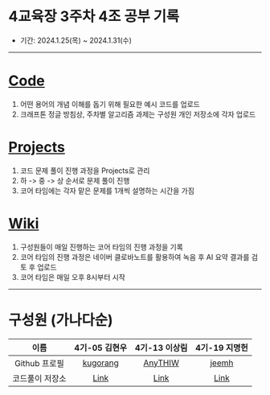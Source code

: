 # 4교육장 3주차 4조 공부 기록
* 기간: 2024.1.25(목) ~ 2024.1.31(수)
----
# [Code](https://github.com/KraftonJungle4th/Classroom4_Week03_Team4_StudyNotes)
1. 어떤 용어의 개념 이해를 돕기 위해 필요한 예시 코드를 업로드
2. 크래프톤 정글 방침상, 주차별 알고리즘 과제는 구성원 개인 저장소에 각자 업로드

# [Projects](https://github.com/orgs/KraftonJungle4th/projects/7)
1. 코드 문제 풀이 진행 과정을 Projects로 관리
2. 하 -> 중 -> 상 순서로 문제 풀이 진행
3. 코어 타임에는 각자 맡은 문제를 1개씩 설명하는 시간을 가짐
 
# [Wiki](https://github.com/KraftonJungle4th/Classroom4_Week03_Team4_StudyNotes/wiki)
1. 구성원들이 매일 진행하는 코어 타임의 진행 과정을 기록
2. 코어 타임의 진행 과정은 네이버 클로바노트를 활용하여 녹음 후 AI 요약 결과를 검토 후 업로드
3. 코어 타임은 매일 오후 8시부터 시작
----
# 구성원 (가나다순)
|이름|4기-05 김현우|4기-13 이상림|4기-19 지명헌|
|:---:|:---:|:---:|:---:|
|Github 프로필|[kugorang](https://github.com/kugorang)|[AnyTHIW](https://github.com/AnyTHIW)|[jeemh](https://github.com/jeemh)
|코드풀이 저장소|[Link](https://github.com/kugorang/BaekjoonHub)|[Link](https://github.com/AnyTHIW/JGCoding)|[Link](https://github.com/jeemh/MyProgramingPractice)
